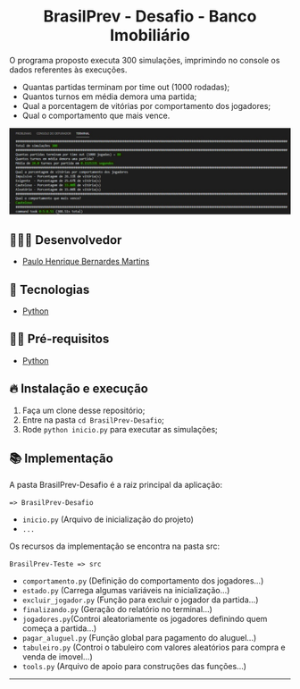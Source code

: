 <h1 align="center">
  BrasilPrev - Desafio - Banco Imobiliário
</h1>

O programa proposto executa 300 simulações, imprimindo no console os dados referentes às execuções. 

- Quantas partidas terminam por time out (1000 rodadas);
- Quantos turnos em média demora uma partida;
- Qual a porcentagem de vitórias por comportamento dos jogadores;
- Qual o comportamento que mais vence.

<img src="preview.jpg" alt="drawing" width="850"/>

## 👨🏼‍💻 Desenvolvedor

- [Paulo Henrique Bernardes Martins](http://phdeveloper.com.br/)

## 🚀 Tecnologias

- [Python](https://www.python.org/)

## ✋🏻 Pré-requisitos

- [Python](https://www.python.org/)

## 🔥 Instalação e execução

1. Faça um clone desse repositório;
2. Entre na pasta `cd BrasilPrev-Desafio`;
3. Rode `python inicio.py` para executar as simulações;

## 📚 Implementação

A pasta BrasilPrev-Desafio é a raiz principal da aplicação:

`=> BrasilPrev-Desafio`
- `inicio.py` (Arquivo de inicialização do projeto)
- `...`

Os recursos da implementação se encontra na pasta src:

`BrasilPrev-Teste => src `
- `comportamento.py` (Definição do comportamento dos jogadores...)
- `estado.py` (Carrega algumas variáveis na inicialização...)
- `excluir_jogador.py` (Função para excluir o jogador da partida...)
- `finalizando.py` (Geração do relatório no terminal...)
- `jogadores.py`(Controi aleatoriamente os jogadores definindo quem começa a partida...)
- `pagar_aluguel.py` (Função global para pagamento do aluguel...)
- `tabuleiro.py` (Controi o tabuleiro com valores aleatórios para compra e venda de imovel...)
- `tools.py` (Arquivo de apoio para construções das funções...)
---
